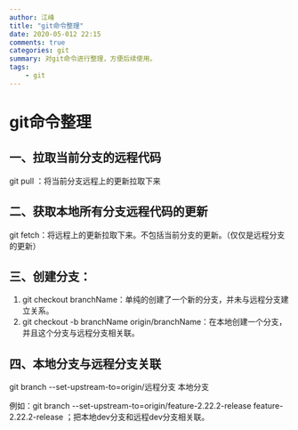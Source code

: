 ```yaml
---
author: 江峰
title: "git命令整理"
date: 2020-05-012 22:15
comments: true
categories: git
summary: 对git命令进行整理，方便后续使用。
tags: 
	- git
---
```


# git命令整理

## 一、拉取当前分支的远程代码

git pull ：将当前分支远程上的更新拉取下来



## 二、获取本地所有分支远程代码的更新

git fetch：将远程上的更新拉取下来。不包括当前分支的更新。（仅仅是远程分支的更新）



## 三、创建分支：

1. git checkout branchName：单纯的创建了一个新的分支，并未与远程分支建立关系。
2. git checkout -b branchName origin/branchName：在本地创建一个分支，并且这个分支与远程分支相关联。



## 四、本地分支与远程分支关联

git branch  --set-upstream-to=origin/远程分支  本地分支

例如：git branch --set-upstream-to=origin/feature-2.22.2-release  feature-2.22.2-release 
；把本地dev分支和远程dev分支相关联。